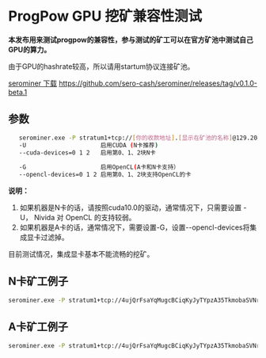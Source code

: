 # ProgPow GPU 挖矿兼容性测试

**本发布用来测试progpow的兼容性，参与测试的矿工可以在官方矿池中测试自己GPU的算力。**

由于GPU的hashrate较高，所以请用startum协议连接矿池。

[serominer 下载](https://github.com/sero-cash/serominer/releases/tag/v0.1.0-beta.1)
<https://github.com/sero-cash/serominer/releases/tag/v0.1.0-beta.1>

## 参数

```sh
   serominer.exe -P stratum1+tcp://[你的收款地址].[显示在矿池的名称]@129.204.197:8010 [-U] [-G] [--cuda-devices=0 1 2] [--opencl-devices=1 2]
   -U                     启用CUDA (N卡推荐)
   --cuda-devices=0 1 2   启用第0、1、2块N卡
   
   -G                     启用OpenCL(A卡和N卡支持）
   --opencl-devices=0 1 2 启用第0、1、2块支持OpenCL的卡
```

**说明：**
   1. 如果机器是N卡的话，请按照cuda10.0的驱动，通常情况下，只需要设置 -U， Nivida 对 OpenCL 的支持较弱。
   2. 如果机器是A卡的话，通常情况下，需要设置-G，设置--opencl-devices将集成显卡过滤掉。

目前测试情况，集成显卡基本不能流畅的挖矿。


## N卡矿工例子
```sh
serominer.exe -P stratum1+tcp://4ujQrFsaYqMugcBCiqKyJyTYpzA35TkmobaSVNru3ubTuhHPzYqdeJdk4V8pcnLhWNu2WCrznJhHqWZzxtnqgTsL.opencl_worker@129.204.197.105:8018 -U
```

## A卡矿工例子
```sh
serominer.exe -P stratum1+tcp://4ujQrFsaYqMugcBCiqKyJyTYpzA35TkmobaSVNru3ubTuhHPzYqdeJdk4V8pcnLhWNu2WCrznJhHqWZzxtnqgTsL.cuda_worker@129.204.197.105:8018 -G
```